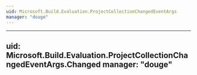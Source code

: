 ```yaml
---
uid: Microsoft.Build.Evaluation.ProjectCollectionChangedEventArgs
manager: "douge"
---
```


---
uid: Microsoft.Build.Evaluation.ProjectCollectionChangedEventArgs.Changed
manager: "douge"
---

